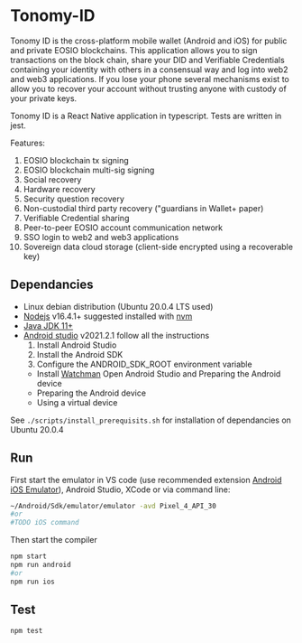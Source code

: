 # Tonomy-ID

Tonomy ID is the cross-platform mobile wallet (Android and iOS) for public and private EOSIO blockchains. This application allows you to sign transactions on the block chain, share your DID and Verifiable Credentials containing your identity with others in a consensual way and log into web2 and web3 applications. If you lose your phone several mechanisms exist to allow you to recover your account without trusting anyone with custody of your private keys.

Tonomy ID is a React Native application in typescript. Tests are written in jest.

Features:
1. EOSIO blockchain tx signing
2. EOSIO blockchain multi-sig signing
3. Social recovery
4. Hardware recovery
5. Security question recovery
6. Non-custodial third party recovery ("guardians in Wallet+ paper)
7. Verifiable Credential sharing
8. Peer-to-peer EOSIO account communication network
9. SSO login to web2 and web3 applications
10. Sovereign data cloud storage (client-side encrypted using a recoverable key)

## Dependancies

- Linux debian distribution (Ubuntu 20.0.4 LTS used)
- [Nodejs](https://nodejs.org) v16.4.1+ suggested installed with [nvm](https://github.com/nvm-sh/nvm)
- [Java JDK 11+](http://openjdk.java.net/)
- [Android studio](https://reactnative.dev/docs/environment-setup) v2021.2.1 follow all the instructions
  1. Install Android Studio
  2. Install the Android SDK
  3. Configure the ANDROID_SDK_ROOT environment variable
  - Install [Watchman](https://facebook.github.io/watchman/docs/install.html)
  Open Android Studio and Preparing the Android device
  - Preparing the Android device
  - Using a virtual device

See `./scripts/install_prerequisits.sh` for installation of dependancies on Ubuntu 20.0.4

## Run

First start the emulator in VS code (use recommended extension [Android iOS Emulator](https://marketplace.visualstudio.com/items?itemName=DiemasMichiels.emulate)), Android Studio, XCode or via command line:

```bash
~/Android/Sdk/emulator/emulator -avd Pixel_4_API_30
#or
#TODO iOS command
```

Then start the compiler
```bash
npm start
npm run android
#or
npm run ios
```

## Test

```bash
npm test
```